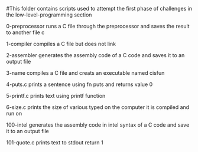 #This folder contains scripts used to attempt the first phase of challenges in the low-level-programming section

0-preprocessor runs a C file through the preprocessor and saves the result to another file c

1-compiler compiles a C file but does not link

2-assembler generates the assembly code of a C code and saves it to an output file

3-name compiles a C file and creats an executable named cisfun

4-puts.c prints a sentence using fn puts and returns value 0

5-printf.c prints text using printf function

6-size.c prints the size of various typed on the computer it is compiled and run on

100-intel generates the assembly code in intel syntax of a C code and save it to an output file

101-quote.c prints text to stdout return 1

